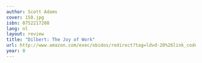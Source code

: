 ```yaml
---
author: Scott Adams
cover: 150.jpg
isbn: 0752217208
lang: nl
layout: review
title: "Dilbert: The Joy of Work"
url: http://www.amazon.com/exec/obidos/redirect?tag=ldvd-20%26link_code=xm2%26camp=2025%26creative=165953%26path=http://www.amazon.com/gp/redirect.html%253fASIN=0752217208%2526tag=ldvd-20%2526lcode=xm2%2526cID=2025%2526ccmID=165953%2526location=/o/ASIN/0752217208%25253FSubscriptionId=0VJDVJ14KM0P0VXDCQ82
year: 0
---
```

